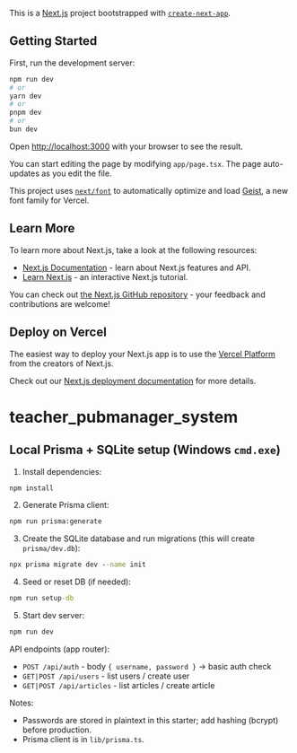 This is a [Next.js](https://nextjs.org) project bootstrapped with [`create-next-app`](https://nextjs.org/docs/app/api-reference/cli/create-next-app).

## Getting Started

First, run the development server:

```bash
npm run dev
# or
yarn dev
# or
pnpm dev
# or
bun dev
```

Open [http://localhost:3000](http://localhost:3000) with your browser to see the result.

You can start editing the page by modifying `app/page.tsx`. The page auto-updates as you edit the file.

This project uses [`next/font`](https://nextjs.org/docs/app/building-your-application/optimizing/fonts) to automatically optimize and load [Geist](https://vercel.com/font), a new font family for Vercel.

## Learn More

To learn more about Next.js, take a look at the following resources:

- [Next.js Documentation](https://nextjs.org/docs) - learn about Next.js features and API.
- [Learn Next.js](https://nextjs.org/learn) - an interactive Next.js tutorial.

You can check out [the Next.js GitHub repository](https://github.com/vercel/next.js) - your feedback and contributions are welcome!

## Deploy on Vercel

The easiest way to deploy your Next.js app is to use the [Vercel Platform](https://vercel.com/new?utm_medium=default-template&filter=next.js&utm_source=create-next-app&utm_campaign=create-next-app-readme) from the creators of Next.js.

Check out our [Next.js deployment documentation](https://nextjs.org/docs/app/building-your-application/deploying) for more details.
# teacher_pubmanager_system

## Local Prisma + SQLite setup (Windows `cmd.exe`)

1. Install dependencies:

```cmd
npm install
```

2. Generate Prisma client:

```cmd
npm run prisma:generate
```

3. Create the SQLite database and run migrations (this will create `prisma/dev.db`):

```cmd
npx prisma migrate dev --name init
```

4. Seed or reset DB (if needed):

```cmd
npm run setup-db
```

5. Start dev server:

```cmd
npm run dev
```

API endpoints (app router):

- `POST /api/auth` - body `{ username, password }` -> basic auth check
- `GET|POST /api/users` - list users / create user
- `GET|POST /api/articles` - list articles / create article

Notes:
- Passwords are stored in plaintext in this starter; add hashing (bcrypt) before production.
- Prisma client is in `lib/prisma.ts`.

